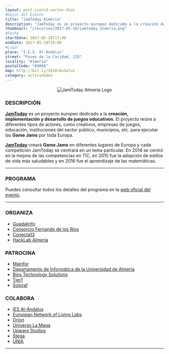 ```yaml
---
layout: post-jsonld-varios-dias
#Datos del Evento
title: "JamToday Almería"
description: "JamToday es un proyecto europeo dedicado a la creación de juegos educativos"
thumbnail: "/recursos/2017-05-26/jamtoday_almeria.png"
#Fecha
startDate: 2017-05-26T17:00
endDate: 2017-05-28T19:00
#Lugar
place: "I.E.S. Al-Ándalus"
street: "Paseo de la Caridad, 125"
locality: "Almería"
postalCode: "04008"
map: http://bit.ly/IESAlAndalus
category: actividades
---
```


<p align="center">
  <img src="2017-05-26/jamtoday_almeria-2017.jpg" alt="JamToday Almería Logo" />
</p>


### DESCRIPCIÓN

**[JamToday][1]** es un proyecto europeo dedicado a la **creación, implementación y desarrollo de juegos educativos**. El proyecto reúne a diferentes tipos de actores, como creativos, empresas de juegos, educación, instituciones del sector público, municipios, etc. para ejecutar las **Game Jams** por toda Europa.

**[JamToday][1]** creará **Game Jams** en diferentes lugares de Europa y cada competición JamToday se centrará en un tema particular. En 2014 se centró en la mejora de las competencias en TIC, en 2015 fue la adopción de estilos de vida más saludables y en 2016 fue el aprendizaje de las matemáticas.

---

### PROGRAMA

Puedes consultar todos los detalles del programa en la [web oficial del evento](http://www.jamtodayalmeria.com).

---

### ORGANIZA

* [Guadalinfo](http://www.guadalinfo.es)
* [Consorcio Fernando de los Ríos](http://www.consorciofernandodelosrios.es)
* [Conecta13](http://conecta13.com)
* [HackLab Almería](http://hacklabalmeria.net)

### PATROCINA

* [Mainfor](http://mainfor.edu.es)
* [Departamento de Informática de la Universidad de Almería](http://cms.ual.es/UAL/universidad/departamentos/informatica/index.htm)
* [Bios Technology Solutions](http://www.bios-ts.es)
* [Tier1](http://www.tier1.es/portal/)
* [Soloraf](https://soloraf.es)

### COLABORA

* [IES Al-Ándalus](https://www.iesalandalus.org)
* [European Network of Living Labs](http://www.openlivinglabs.eu)
* [Orion](http://www.orionalmeria.com)
* [Universo La Maga](http://www.universolamaga.com)
* [Upware Studios](http://www.upwarestudios.com)
* [Stega](http://stega.es/es/)
* [UNIA](http://asociacion-unia.es)

---
[1]: http://www.jamtoday.eu
